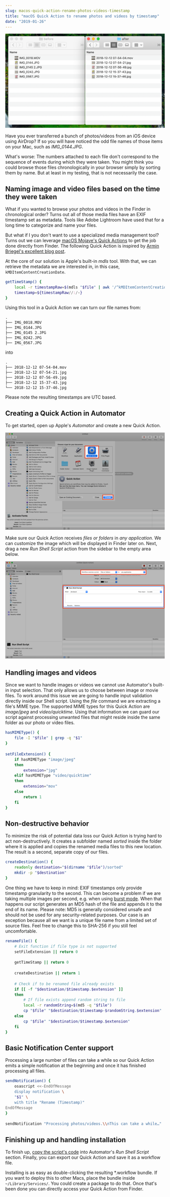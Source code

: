 ```yaml
---
slug: macos-quick-action-rename-photos-videos-timestamp
title: "macOS Quick Action to rename photos and videos by timestamp"
date: "2019-01-26"
---
```


![Before, After](./before-after.png)

Have you ever transferred a bunch of photos/videos from an iOS device using AirDrop?
If so you will have noticed the odd file names of those items on your Mac, such as _IMG_0144.JPG_.

What's worse: The numbers attached to each file don't correspond to the sequence of events during which they were taken. You might think you could browse those files chronologically in your browser simply by sorting them by name. But at least in my testing, that is not necessarily the case.

## Naming image and video files based on the time they were taken

What if you wanted to browse your photos and videos in the Finder in chronological order? Turns out all of those media files have an EXIF timestamp set as metadata. Tools like Adobe Lightroom have used that for a long time to categorize and name your files.

But what if I you don't want to use a specialized media management tool? Turns out we can leverage [macOS Mojave's Quick Actions](https://www.macrumors.com/how-to/use-quick-actions-in-macos-mojave/) to get the job done directly from Finder. The following Quick Action is inspired by [Armin Briegel's excellent blog post](https://scriptingosx.com/2018/11/mojave-quick-action-to-package-apps/).

At the core of our solution is Apple's built-in _mdls_ tool. With that, we can retrieve the metadata we are interested in, in this case, `kMDItemContentCreationDate`.

```bash
getTimeStamp() {
    local -r timestampRaw=$(mdls "$file" | awk '/^kMDItemContentCreationDate / { print $3 " " $4 }')
    timestamp=${timestampRaw//:/-}
}
```

Using this tool in a Quick Action we can turn our file names from:

```shellscript
.
├── IMG_0018.MOV
├── IMG_0144.JPG
├── IMG_0145 2.JPG
├── IMG_0242.JPG
├── IMG_0567.JPG
```

into

```shellscript
.
├── 2018-12-12 07-54-04.mov
├── 2018-12-12 07-54-21.jpg
├── 2018-12-12 07-56-49.jpg
├── 2018-12-12 15-37-43.jpg
└── 2018-12-12 15-37-46.jpg
```

Please note the resulting timestamps are UTC based.

## Creating a Quick Action in Automator

To get started, open up Apple's _Automator_ and create a new Quick Action.

![New Quick Action](./new-quick-action.png)

Make sure our Quick Action receives _files or folders_ in _any application_. We can customize the image which will be displayed in Finder later on. Next, drag a new _Run Shell Script_ action from the sidebar to the empty area below.

![Run Shell Script](./run-shell-script.png)

## Handling images and videos

Since we want to handle images or videos we cannot use Automator's built-in input selection. That only allows us to choose between image or movie files. To work around this issue we are going to handle input validation directly inside our Shell script. Using the _file_ command we are extracting a file's MIME type. The supported MIME types for this Quick Action are _image/jpeg_ and _video/quicktime_. Using that information we can guard our script against processing unwanted files that might reside inside the same folder as our photo or video files.

```bash
hasMIMEType() {
    file -I "$file" | grep -q "$1"
}

setFileExtension() {
    if hasMIMEType "image/jpeg"
    then
        extension="jpg"
    elif hasMIMEType "video/quicktime"
    then
        extension="mov"
    else
        return 1
    fi
}
```

## Non-destructive behavior

To minimize the risk of potential data loss our Quick Action is trying hard to act non-destructively. It creates a subfolder named _sorted_ inside the folder where it is applied and copies the renamed media files to this new location. The result is a second, separate copy of our files.

```bash
createDestination() {
    readonly destination="$(dirname "$file")/sorted"
    mkdir -p "$destination"
}
```

One thing we have to keep in mind: EXIF timestamps only provide timestamp granularity to the second. This can become a problem if we are taking multiple images per second, e.g. when using [burst mode](https://support.apple.com/en-jo/HT205659). When that happens our script generates an MD5 hash of the file and appends it to the end of its name. Please note: MD5 is generally considered unsafe and should not be used for any security-related purposes. Our case is an exception because all we want is a unique file name from a limited set of source files. Feel free to change this to SHA-256 if you still feel uncomfortable.

```bash
renameFile() {
    # Exit function if file type is not supported
    setFileExtension || return 0

    getTimeStamp || return 0

    createDestination || return 1

    # Check if to be renamed file already exists
    if [[ -f "$destination/$timestamp.$extension" ]]
    then
        # If file exists append random string to file
        local -r randomString=$(md5 -q "$file")
        cp "$file" "$destination/$timestamp-$randomString.$extension"
    else
        cp "$file" "$destination/$timestamp.$extension"
    fi
}
```

## Basic Notification Center support

Processing a large number of files can take a while so our Quick Action emits a simple notification at the beginning and once it has finished processing all files.

```bash
sendNotification() {
    osascript <<-EndOfMessage
    display notification \
    "$1" \
    with title "Rename (Timestamp)"
EndOfMessage
}

sendNotification "Processing photos/videos.\\nThis can take a while…"
```

## Finishing up and handling installation

To finish up, [copy the script's code](https://gist.github.com/paulgalow/70bff79dcf1f4a0ec74ccff6e50e1bc9) into Automator's _Run Shell Script_ section. Finally, you can export our Quick Action and save it as a workflow file.

Installing is as easy as double-clicking the resulting \*.workflow bundle. If you want to deploy this to other Macs, place the bundle inside `~/Library/Services/`. You could create a package to do that. Once that's been done you can directly access your Quick Action from Finder.
